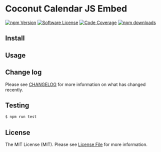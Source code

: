 # Coconut Calendar JS Embed

[![npm Version][ico-version]][link-npm]
[![Software License][ico-license]](LICENSE.md)
[![Code Coverage][ico-coverage]][link-coverage]
[![npm downloads][ico-downloads]][link-downloads]

## Install

## Usage

## Change log

Please see [CHANGELOG](CHANGELOG.md) for more information on what has changed recently.

## Testing

```bash
$ npm run test
```

## License

The MIT License (MIT). Please see [License File](LICENSE.md) for more information.

[ico-version]: https://img.shields.io/npm/v/coconut-embed-js.svg?style=flat-square
[ico-license]: https://img.shields.io/badge/license-MIT-brightgreen.svg?style=flat-square
[ico-coverage]: https://img.shields.io/coveralls/mzabriskie/coconut-embed-js.svg?style=flat-square
[ico-downloads]: https://img.shields.io/npm/dt/coconut-embed-js.svg?style=flat-square

[link-npm]: https://www.npmjs.org/package/coconut-embed-js
[link-coverage]: https://coveralls.io/r/coconutcalendar/coconut-embed-js
[link-downloads]: http://npm-stat.com/charts.html?package=coconut-embed-js